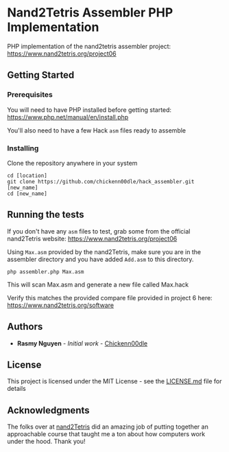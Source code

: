 # Nand2Tetris Assembler PHP Implementation 

PHP implementation of the nand2tetris assembler project:
https://www.nand2tetris.org/project06

## Getting Started

### Prerequisites

You will need to have PHP installed before getting started:
https://www.php.net/manual/en/install.php

You'll also need to have a few Hack `asm` files ready to assemble

### Installing

Clone the repository anywhere in your system

```
cd [location]
git clone https://github.com/chickenn00dle/hack_assembler.git [new_name]
cd [new_name]
```

## Running the tests

If you don't have any `asm` files to test, grab some from the official nand2Tetris website:
https://www.nand2tetris.org/project06

Using `Max.asm` provided by the nand2Tetris, make sure you are in the assembler directory and you have added `Add.asm` to this directory.

```
php assembler.php Max.asm
```

This will scan Max.asm and generate a new file called Max.hack

Verify this matches the provided compare file provided in project 6 here:
https://www.nand2tetris.org/software

## Authors

* **Rasmy Nguyen** - *Initial work* - [Chickenn00dle](https://github.com/chickenn00dle)

## License

This project is licensed under the MIT License - see the [LICENSE.md](LICENSE.md) file for details

## Acknowledgments

The folks over at [nand2Tetris](www.nand2tetris.org) did an amazing job of putting together an approachable course that taught me a ton about how computers work under the hood. Thank you!
